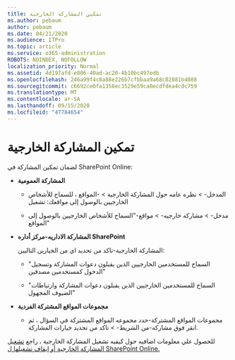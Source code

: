 ```yaml
---
title: تمكين المشاركة الخارجية
ms.author: pebaum
author: pebaum
ms.date: 04/21/2020
ms.audience: ITPro
ms.topic: article
ms.service: o365-administration
ROBOTS: NOINDEX, NOFOLLOW
localization_priority: Normal
ms.assetid: 4d197afd-e806-40ad-ac20-4b10bc497edb
ms.openlocfilehash: 246a99f4c8a88e226b7cfbbaa9a68c02081b4088
ms.sourcegitcommit: c6692ce0fa1358ec3529e59ca0ecdfdea4cdc759
ms.translationtype: MT
ms.contentlocale: ar-SA
ms.lasthandoff: 09/15/2020
ms.locfileid: "47784654"
---
```

# <a name="enable-external-sharing"></a>تمكين المشاركة الخارجية

 لضمان تمكين المشاركة في SharePoint Online:
  
- **المشاركة العمومية**
    
  - المدخل- \> نظره عامه حول المشاركة الخارجية \> -المواقع ، للسماح للأشخاص الخارجيين بالوصول إلى مواقعك: تشغيل
    
  - مدخل- \> مشاركه خارجيه- \> مواقع-"السماح للأشخاص الخارجيين بالوصول إلى المواقع"
    
- **المشاركة الاداريه-مركز أداره SharePoint**
    
    المشاركة الخارجية-تاكد من تحديد اي من الخيارين التاليين:
    
  - "السماح للمستخدمين الخارجيين الذين يقبلون دعوات المشاركة وتسجيل الدخول كمستخدمين مصدقين"
    
  - "السماح للمستخدمين الخارجيين الذين يقبلون دعوات المشاركة وارتباطات الضيوف المجهول"
    
- **مجموعات المواقع المشتركة الفردية**
    
  - مجموعات المواقع المشتركة-حدد مجموعه المواقع المشتركة في السؤال ، ثم انقر فوق مشاركه-من الشريط- \> تاكد من تحديد خيارات المشاركة.
    
للحصول علي معلومات اضافيه حول كيفيه تشغيل المشاركة الخارجية ، راجع [تشغيل المشاركة الخارجية أو إيقاف تشغيلها ل SharePoint Online.](https://go.microsoft.com/fwlink/?linkid=2047681&amp;clcid=0x409)
  

